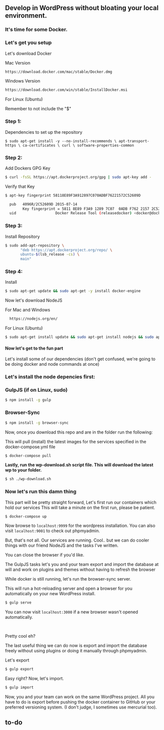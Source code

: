 ## Develop in WordPress without bloating your local environment.
### It's time for some Docker.

<h3>Let's get you setup</h3>

<p>Let's download Docker</p>
  Mac Version 
  
  ```bash
  https://download.docker.com/mac/stable/Docker.dmg
  ```
  Windows Version 
  
  ```bash
  https://download.docker.com/win/stable/InstallDocker.msi
  ```

<p>For Linux (Ubuntu)</p>
<p>Remember to not include the "$"</p>  

<h3>Step 1:</h3> Dependencies to set up the repository

`
$ sudo apt-get install -y --no-install-recommends \
    apt-transport-https \
    ca-certificates \
    curl \
    software-properties-common
`

<h3>Step 2:</h3> Add Dockers GPG Key

```bash
$ curl -fsSL https://apt.dockerproject.org/gpg | sudo apt-key add -
```

Verify that Key

```bash
$ apt-key fingerprint 58118E89F3A912897C070ADBF76221572C52609D

  pub   4096R/2C52609D 2015-07-14
        Key fingerprint = 5811 8E89 F3A9 1289 7C07  0ADB F762 2157 2C52 609D
  uid                  Docker Release Tool (releasedocker) <docker@docker.com>
```

<h3>Step 3:</h3> Install Repository

```bash
$ sudo add-apt-repository \
       "deb https://apt.dockerproject.org/repo/ \
       ubuntu-$(lsb_release -cs) \
       main"
```

<h3>Step 4:</h3> Install

```bash
$ sudo apt-get update && sudo apt-get -y install docker-engine
``` 

<p>Now let's download NodeJS</p>

For Mac and Windows
```bash
  https://nodejs.org/en/
```

For Linux (Ubuntu)
```bash
$ sudo apt-get install update && sudo apt-get install nodejs && sudo apt-get install npm
```

<h4>Now let's get to the fun part</h4>

Let's install some of our dependencies (don't get confused, we're going to be doing docker and node commands at once)

<h3>Let's install the node depencies first:</h3>

<h3>GulpJS (if on Linux, sudo)</h3>

```bash
$ npm install -g gulp
```

<h3>Browser-Sync</h3>

```bash
$ npm install -g browser-sync
```

Now, once you download this repo and are in the folder run the following:

This will pull (install) the latest images for the services specified in the docker-compose.yml file

```bash
$ docker-compose pull
```

<b>Lastly, run the wp-download.sh script file. This will download the latest wp to your folder.</b>

```bash
$ sh ./wp-download.sh
```

<h3>Now let's run this damn thing</h3>

This part will be pretty straight forward,
Let's first run our containers which hold our services
This will take a minute on the first run, please be patient.

```bash
$ docker-compose up
```

Now browse to `localhost:9999` for the wordpress installation.
You can also visit `localhost:9001` to check out phpmyadmin.

But, that's not all.
Our services are running. Cool.. but we can do cooler things with our friend NodeJS and the tasks I've written.

You can close the browser if you'd like.

<p>The GulpJS tasks let's you and your team export and import the database at will and work on plugins and themes without having to refresh the browser</p>

While docker is still running, let's run the browser-sync server.

This will run a hot-reloading server and open a browser for you automatically on your new WordPress install.
```bash
$ gulp serve
```

You can now visit `localhost:3000` if a new browser wasn't opened automatically.

<br>

Pretty cool eh?

The last useful thing we can do now is export and import the database freely without using plugins or doing it manually through phpmyadmin.

Let's export
```bash
$ gulp export
```

Easy right?
Now, let's import.

```bash
$ gulp import
```

Now, you and your team can work on the same WordPress project.
All you have to do is export before pushing the docker container to GitHub or your preferred versioning system. (I don't judge, I sometimes use mercurial too).

<h2>to-do</h2>

